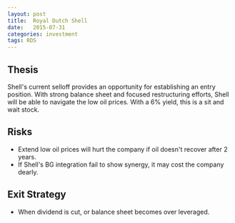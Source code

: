 ```yaml
---
layout: post
title:  Royal Dutch Shell
date:   2015-07-31
categories: investment
tags: RDS
---
```


## Thesis
Shell's current selloff provides an opportunity for establishing an entry position. With strong balance sheet and focused restructuring efforts, Shell will be able to navigate the low oil prices. With a 6% yield, this is a sit and wait stock. 


## Risks
- Extend low oil prices will hurt the company if oil doesn't recover after 2 years. 
- If Shell's BG integration fail to show synergy, it may cost the company dearly. 

## Exit Strategy
- When dividend is cut, or balance sheet becomes over leveraged. 